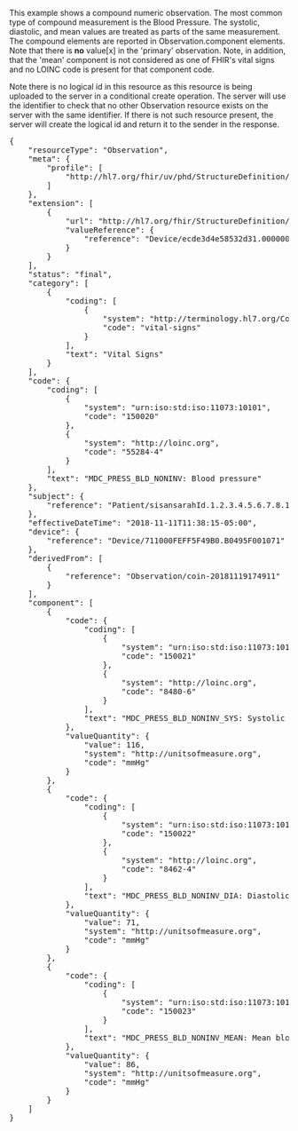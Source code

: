 This example shows a compound numeric observation. The most common type of compound measurement is the Blood Pressure. The systolic, diastolic, and mean values are treated as parts of the same measurement. The compound elements are reported in Observation.component elements. Note that there is **no** value[x] in the 'primary' observation. Note, in addition, that the 'mean' component is not considered as one of FHIR's vital signs and no LOINC code is present for that component code.

Note there is no logical id in this resource as this resource is being uploaded to the server in a conditional create operation. The server will use the identifier to check that no other Observation resource exists on the server with the same identifier. If there is not such resource present, the server will create the logical id and return it to the sender in the response. 

<pre>
{
	"resourceType": "Observation",
	"meta": {
		"profile": [
			"http://hl7.org/fhir/uv/phd/StructureDefinition/PhdCompoundNumericObservation"
		]
	},
	"extension": [
		{
			"url": "http://hl7.org/fhir/StructureDefinition/observation-gatewayDevice",
			"valueReference": {
				"reference": "Device/ecde3d4e58532d31.000000000000"	// Resource already on the server
			}
		}
	],
	"status": "final",
	"category": [
		{
			"coding": [
				{
					"system": "http://terminology.hl7.org/CodeSystem/observation-category",
					"code": "vital-signs"
				}
			],
			"text": "Vital Signs"
		}
	],
	"code": {
		"coding": [
			{
				"system": "urn:iso:std:iso:11073:10101",
				"code": "150020"
			},
			{
				"system": "http://loinc.org",
				"code": "55284-4"
			}
		],
		"text": "MDC_PRESS_BLD_NONINV: Blood pressure"
	},
	"subject": {
		"reference": "Patient/sisansarahId.1.2.3.4.5.6.7.8.10"	// Resource already on the server
	},
	"effectiveDateTime": "2018-11-11T11:38:15-05:00",
	"device": {
		"reference": "Device/711000FEFF5F49B0.B0495F001071"
	},
	"derivedFrom": [
		{
			"reference": "Observation/coin-20181119174911"	// Resource already on the server
		}
	],
	"component": [
		{
			"code": {
				"coding": [
					{
						"system": "urn:iso:std:iso:11073:10101",
						"code": "150021"
					},
					{
						"system": "http://loinc.org",
						"code": "8480-6"
					}
				],
				"text": "MDC_PRESS_BLD_NONINV_SYS: Systolic blood pressure"
			},
			"valueQuantity": {
				"value": 116,
				"system": "http://unitsofmeasure.org",
				"code": "mmHg"
			}
		},
		{
			"code": {
				"coding": [
					{
						"system": "urn:iso:std:iso:11073:10101",
						"code": "150022"
					},
					{
						"system": "http://loinc.org",
						"code": "8462-4"
					}
				],
				"text": "MDC_PRESS_BLD_NONINV_DIA: Diastolic blood pressure"
			},
			"valueQuantity": {
				"value": 71,
				"system": "http://unitsofmeasure.org",
				"code": "mmHg"
			}
		},
		{
			"code": {
				"coding": [
					{
						"system": "urn:iso:std:iso:11073:10101",
						"code": "150023"
					}
				],
				"text": "MDC_PRESS_BLD_NONINV_MEAN: Mean blood pressure"
			},
			"valueQuantity": {
				"value": 86,
				"system": "http://unitsofmeasure.org",
				"code": "mmHg"
			}
		}
	]
}
</pre>